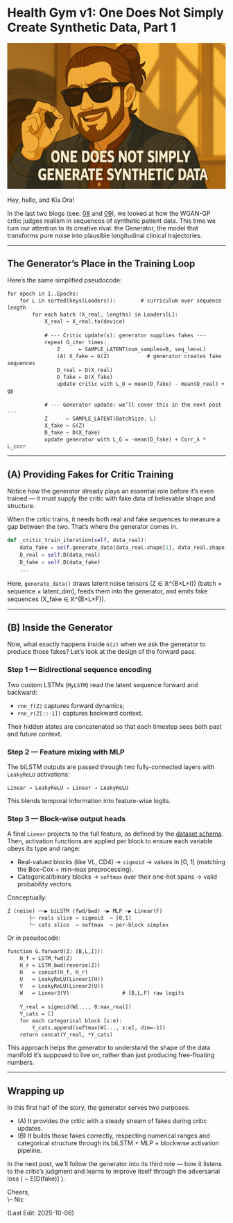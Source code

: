 # Health Gym v1: One Does Not Simply Create Synthetic Data, Part 1

<img src="Supporting_Images/ZFig039_WganV1GeneratorMemeChillVer.png" width="600"/>  

Hey, hello, and Kia Ora!

In the last two blogs (see: [08](https://github.com/NicKuo-ResearchStuff/Health_Gym_AI/tree/main/Blogs/Blogs_Z_Implementation/Implementation08) and [09](https://github.com/NicKuo-ResearchStuff/Health_Gym_AI/tree/main/Blogs/Blogs_Z_Implementation/Implementation09)), we looked at how the WGAN-GP critic judges realism in sequences of synthetic patient data.
This time we turn our attention to its creative rival: the Generator, the model that transforms pure noise into plausible longitudinal clinical trajectories.

---

## The Generator’s Place in the Training Loop

Here’s the same simplified pseudocode:

```text
for epoch in 1..Epochs:
    for L in sorted(keys(Loaders)):        # curriculum over sequence length
        for each batch (X_real, lengths) in Loaders[L]:
            X_real ← X_real.to(device)

            # --- Critic update(s): generator supplies fakes ---
            repeat G_iter times:
                Z      ← SAMPLE_LATENT(num_samples=B, seq_len=L)
                (A) X_fake ← G(Z)            # generator creates fake sequences
                D_real ← D(X_real)
                D_fake ← D(X_fake)
                update critic with L_D = mean(D_fake) - mean(D_real) + gp

            # --- Generator update: we’ll cover this in the next post ---
            Z      ← SAMPLE_LATENT(BatchSize, L)
            X_fake ← G(Z)
            D_fake ← D(X_fake)
            update generator with L_G = -mean(D_fake) + Corr_λ * L_corr
```
---

## (A) Providing Fakes for Critic Training

Notice how the generator already plays an essential role before it’s even trained — it must supply the critic with fake data of believable shape and structure.

When the critic trains, it needs both real and fake sequences to measure a gap between the two.
That’s where the generator comes in.

```python
def _critic_train_iteration(self, data_real):
    data_fake = self.generate_data(data_real.shape[1], data_real.shape[0])  # (A)
    D_real = self.D(data_real)
    D_fake = self.D(data_fake)
    ...
```

Here, `generate_data()` draws latent noise tensors
(Z ∈ ℝ^{B×L×I}) (batch × sequence × latent_dim),
feeds them into the generator, and emits fake sequences
(X_fake ∈ ℝ^{B×L×F}).

---

## (B) Inside the Generator

Now, what exactly happens inside `G(z)` when we ask the generator to produce those fakes?
Let’s look at the design of the forward pass.

### Step 1 — Bidirectional sequence encoding

Two custom LSTMs (`MyLSTM`) read the latent sequence forward and backward:

* `rnn_f(Z)` captures forward dynamics;
* `rnn_r(Z[::-1])` captures backward context.

Their hidden states are concatenated so that each timestep sees both past and future context.

### Step 2 — Feature mixing with MLP

The biLSTM outputs are passed through two fully-connected layers with `LeakyReLU` activations:

```
Linear → LeakyReLU → Linear → LeakyReLU
```

This blends temporal information into feature-wise logits.

### Step 3 — Block-wise output heads

A final `Linear` projects to the full feature, as defined by the [dataset schema](https://github.com/NicKuo-ResearchStuff/Health_Gym_AI/tree/main/Blogs/Blogs_Z_Implementation/Implementation05).
Then, activation functions are applied per block to ensure each variable obeys its type and range:

* Real-valued blocks (like VL, CD4) → `sigmoid` → values in [0, 1] (matching the Box–Cox + min–max preprocessing).
* Categorical/binary blocks → `softmax` over their one-hot spans → valid probability vectors.

Conceptually:

```
Z (noise) ──▶ biLSTM (fwd/bwd) ─▶ MLP ─▶ Linear(F)
       ├─ reals slice → sigmoid  → [0,1]
       └─ cats slice  → softmax  → per-block simplex
```

Or in pseudocode:

```text
function G.forward(Z: [B,L,I]):
    H_f = LSTM_fwd(Z)
    H_r = LSTM_bwd(reverse(Z))
    H   = concat(H_f, H_r)
    U   = LeakyReLU(Linear1(H))
    V   = LeakyReLU(Linear2(U))
    W   = Linear3(V)                 # [B,L,F] raw logits

    Y_real = sigmoid(W[..., 0:max_real])
    Y_cats = []
    for each categorical block [s:e):
        Y_cats.append(softmax(W[..., s:e], dim=-1))
    return concat(Y_real, *Y_cats)
```

This approach helps the generator to understand the shape of the data manifold it’s supposed to live on, rather than just producing free-floating numbers.

---

## Wrapping up

In this first half of the story, the generator serves two purposes:

* (A) It provides the critic with a steady stream of fakes during critic updates.
* (B) It builds those fakes correctly, respecting numerical ranges and categorical structure through its biLSTM + MLP + blockwise activation pipeline.

In the next post, we’ll follow the generator into its third role — how it listens to the critic’s judgment and learns to improve itself through the adversarial loss ( − E[D(fake)] ).

Cheers,</br>
\– Nic

(Last Edit: 2025-10-06)
